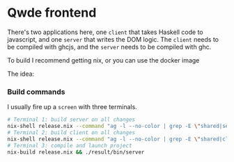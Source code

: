 # Qwde frontend
There's two applications here, one `client` that takes Haskell code to javascript, and one `server` that writes the DOM logic. The `client` needs to be compiled with ghcjs, and the `server` needs to be compiled with ghc.

To build I recommend getting nix, or you can use the docker image

The idea:
### Build commands
I usually fire up a `screen` with three terminals.
```bash
# Terminal 1: build server on all changes
nix-shell release.nix --command "ag -l --no-color | grep -E \"shared|server\" | entr sh -c 'cabal build'"
# Terminal 2: build client on all changes
nix-shell release.nix --command "ag -l --no-color | grep -E \"shared|client\" | entr sh -c 'cabal build --ghcjs'"
# Terminal 3: compile and launch project
nix-build release.nix && ./result/bin/server
```
